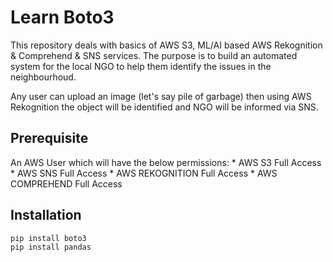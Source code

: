 # Learn Boto3
This repository deals with basics of AWS S3, ML/AI based AWS Rekognition & Comprehend & SNS services.
The purpose is to build an automated system for the local NGO to help them identify the issues in the neighbourhoud. 

Any user can upload an image (let's say pile of garbage) then using AWS Rekognition the object will be identified and NGO will be informed via SNS. 

## Prerequisite
An AWS User which will have the below permissions:
    * AWS S3 Full Access
    * AWS SNS Full Access
    * AWS REKOGNITION Full Access
    * AWS COMPREHEND Full Access

## Installation 
```
pip install boto3
pip install pandas
```



